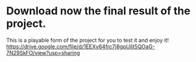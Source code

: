 # Download now the final result of the project.
This is a playable form of the project for you to test it and enjoy it!
https://drive.google.com/file/d/1EEXy64frc7j8gpUiIt5QOaG-7N29SkFO/view?usp=sharing
